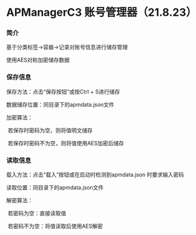 # APManagerC3 账号管理器（21.8.23）

### 简介

基于分类标签→容器→记录对账号信息进行储存管理

使用AES对称加密储存数据



### 保存信息

保存方法：点击“保存按钮”或按Ctrl + S进行储存

数据储存位置：同目录下的apmdata.json文件

加密算法：

​	若保存时密码为空，则将值明文储存

​	若保存时密码不为空，则将值使用AES加密后储存



### 读取信息

载入方法：点击“载入”按钮或在启动时检测到apmdata.json 时要求输入密码

读取位置：同目录下的apmdata.json文件

解密算法：

​	若密码为空：直接读取值

​	若密码不为空：将值读取后使用AES解密
